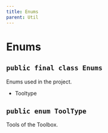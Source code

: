 ```yaml
---
title: Enums
parent: Util
---
```


# Enums


## `public final class Enums`

Enums used in the project.



- Tooltype

## `public enum ToolType`

Tools of the Toolbox.
